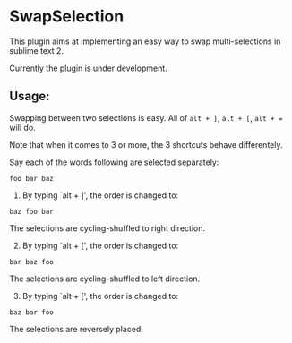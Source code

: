 SwapSelection
=============

This plugin aims at implementing an easy way to swap multi-selections in sublime
text 2.

Currently the plugin is under development.

Usage:
------
Swapping between two selections is easy. All of `alt + ]`, `alt + [`, `alt + =`
will do. 

Note that when it comes to 3 or more, the 3 shortcuts behave differentely.

Say each of the words following are selected separately:

```
foo bar baz
```

1) By typing `alt + ]', the order is changed to:

```
baz foo bar
```

The selections are cycling-shuffled to right direction.

2) By typing `alt + [', the order is changed to:

```
bar baz foo
```

The selections are cycling-shuffled to left direction.

3) By typing `alt + [', the order is changed to:

```
baz bar foo
```

The selections are reversely placed.
